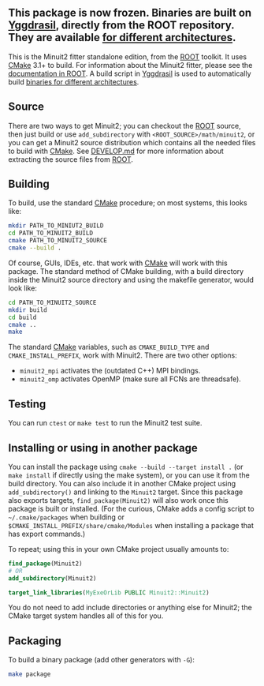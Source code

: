 ## This package is now frozen. Binaries are built on [Yggdrasil](https://github.com/JuliaPackaging/Yggdrasil/blob/master/M/Minuit2/build_tarballs.jl), directly from the ROOT repository. They are available [for different architectures](https://github.com/JuliaBinaryWrappers/Minuit2_jll.jl/releases).


This is the Minuit2 fitter standalone edition, from the [ROOT] toolkit. It uses [CMake] 3.1+ to build.
For information about the Minuit2 fitter, please see the [documentation in ROOT][minuitdoc].
A build script in [Yggdrasil](https://github.com/JuliaPackaging/Yggdrasil/blob/master/M/Minuit2/build_tarballs.jl) is used to automatically build [binaries for different architectures](https://github.com/JuliaBinaryWrappers/Minuit2_jll.jl/releases).

## Source

There are two ways to get Minuit2; you can checkout the [ROOT] source, then just build or use `add_subdirectory` with `<ROOT_SOURCE>/math/minuit2`, or you can get a Minuit2 source distribution which contains all the needed files to build with [CMake]. See [DEVELOP.md] for more information about extracting the source files from [ROOT].


## Building

To build, use the standard [CMake] procedure; on most systems, this looks like:

```bash
mkdir PATH_TO_MINIUT2_BUILD
cd PATH_TO_MINUIT2_BUILD
cmake PATH_TO_MINUIT2_SOURCE
cmake --build .
```

Of course, GUIs, IDEs, etc. that work with [CMake] will work with this package. The standard method of CMake building, with a build directory inside the Minuit2 source directory and using the makefile generator, would look like:

```bash
cd PATH_TO_MINUIT2_SOURCE
mkdir build
cd build
cmake ..
make
```


The standard [CMake] variables, such as `CMAKE_BUILD_TYPE` and `CMAKE_INSTALL_PREFIX`, work with Minuit2.  There are two other options:

* `minuit2_mpi` activates the (outdated C++) MPI bindings.
* `minuit2_omp` activates OpenMP (make sure all FCNs are threadsafe).

## Testing

You can run `ctest` or `make test` to run the Minuit2 test suite.

## Installing or using in another package

You can install the package using `cmake --build --target install .` (or `make install` if directly using the make system), or you can use it from the build directory. You can also include it in another CMake project using `add_subdirectory()` and linking to the `Minuit2` target. Since this package also exports targets, `find_package(Minuit2)` will also work once this package is built or installed. (For the curious, CMake adds a config script to `~/.cmake/packages` when building or
`$CMAKE_INSTALL_PREFIX/share/cmake/Modules` when installing a package that has export commands.)

To repeat; using this in your own CMake project usually amounts to:

```cmake
find_package(Minuit2)
# OR
add_subdirectory(Minuit2)

target_link_libraries(MyExeOrLib PUBLIC Minuit2::Minuit2)
```

You do not need to add include directories or anything else for Minuit2; the CMake target system handles all of this for you.

## Packaging

To build a binary package (add other generators with `-G`):
```bash
make package
```


[DEVELOP.md]: ./DEVELOP.md
[ROOT]: https://root.cern.ch
[minuitdoc]: https://root.cern.ch/root/htmldoc/guides/users-guide/ROOTUsersGuide.html#minuit2-package
[CMake]: https://cmake.org

